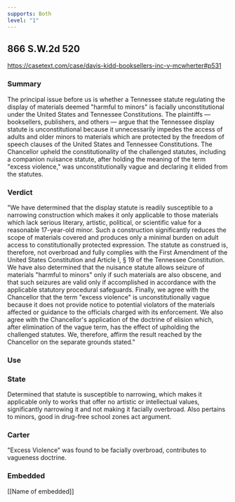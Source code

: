 ```yaml
---
supports: Both
level: "1"
---
```

## 866 S.W.2d 520

https://casetext.com/case/davis-kidd-booksellers-inc-v-mcwherter#p531
### Summary
The principal issue before us is whether a Tennessee statute regulating the display of materials deemed "harmful to minors" is facially unconstitutional under the United States and Tennessee Constitutions.
The plaintiffs — booksellers, publishers, and others — argue that the Tennessee display statute is unconstitutional because it unnecessarily impedes the access of adults and older minors to materials which are protected by the freedom of speech clauses of the United States and Tennessee Constitutions. The Chancellor upheld the constitutionality of the challenged statutes, including a companion nuisance statute, after holding the meaning of the term "excess violence," was unconstitutionally vague and declaring it elided from the statutes.

### Verdict
"We have determined that the display statute is readily susceptible to a narrowing construction which makes it only applicable to those materials which lack serious literary, artistic, political, or scientific value for a reasonable 17-year-old minor. Such a construction significantly reduces the scope of materials covered and produces only a minimal burden on adult access to constitutionally protected expression. The statute as construed is, therefore, not overbroad and fully complies with the First Amendment of the United States Constitution and Article I, § 19 of the Tennessee Constitution. We have also determined that the nuisance statute allows seizure of materials "harmful to minors" only if such materials are also obscene, and that such seizures are valid only if accomplished in accordance with the applicable statutory procedural safeguards. Finally, we agree with the Chancellor that the term "excess violence" is unconstitutionally vague because it does not provide notice to potential violators of the materials affected or guidance to the officials charged with its enforcement. We also agree with the Chancellor's application of the doctrine of elision which, after elimination of the vague term, has the effect of upholding the challenged statutes. We, therefore, affirm the result reached by the Chancellor on the separate grounds stated."

### Use

### State
Determined that statute is susceptible to narrowing, which makes it applicable only to works that offer no artistic or intellectual values, significantly narrowing it and not making it facially overbroad. Also pertains to minors, good in drug-free school zones act argument.

### Carter
"Excess Violence" was found to be facially overbroad, contributes to vagueness doctrine.

### Embedded

[[Name of embedded]]